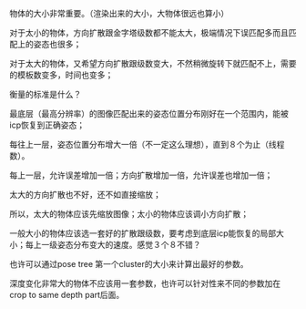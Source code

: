 物体的大小非常重要。（渲染出来的大小，大物体很远也算小）

对于太小的物体，方向扩散跟金字塔级数都不能太大，极端情况下误匹配多而且匹配上的姿态也很多；

对于太大的物体，又希望方向扩散跟级数变大，不然稍微旋转下就匹配不上，需要的模板数变多，时间也变多；

衡量的标准是什么？

最底层（最高分辨率）的图像匹配出来的姿态位置分布刚好在一个范围内，能被icp恢复到正确姿态；

每往上一层，姿态位置分布增大一倍（不一定这么理想），直到８个为止（线程数）。

每上一层，允许误差增加一倍；方向扩散增加一倍，允许误差也增加一倍；

太大的方向扩散也不好，还不如直接缩放；

所以，太大的物体应该先缩放图像；太小的物体应该调小方向扩散；

一般大小的物体应该选一套好的扩散跟级数，要考虑到底层icp能恢复的局部大小；每上一级姿态分布变大的速度。感觉３个８不错？

也许可以通过pose tree 第一个cluster的大小来计算出最好的参数。

深度变化非常大的物体不应该用一套参数，也许可以针对性来不同的参数加在crop to same depth part后面。



